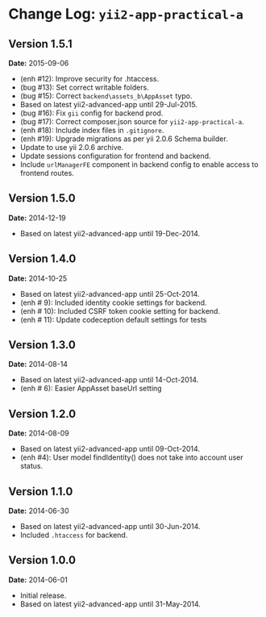 Change Log: `yii2-app-practical-a`
==================================

## Version 1.5.1

**Date:** 2015-09-06

- (enh #12): Improve security for .htaccess.
- (bug #13): Set correct writable folders.
- (bug #15): Correct `backend\assets_b\AppAsset` typo.
- Based on latest yii2-advanced-app until 29-Jul-2015.
- (bug #16): Fix `gii` config for backend prod.
- (bug #17): Correct composer.json source for `yii2-app-practical-a`.
- (enh #18): Include index files in `.gitignore`.
- (enh #19): Upgrade migrations as per yii 2.0.6 Schema builder.
- Update to use yii 2.0.6 archive.
- Update sessions configuration for frontend and backend.
- Include `urlManagerFE` component in backend config to enable access to frontend routes.

## Version 1.5.0

**Date:** 2014-12-19

- Based on latest yii2-advanced-app until 19-Dec-2014.

## Version 1.4.0

**Date:** 2014-10-25

- Based on latest yii2-advanced-app until 25-Oct-2014.
- (enh # 9): Included identity cookie settings for backend.
- (enh # 10): Included CSRF token cookie setting for backend.
- (enh # 11): Update codeception default settings for tests


## Version 1.3.0

**Date:** 2014-08-14

- Based on latest yii2-advanced-app until 14-Oct-2014.
- (enh # 6): Easier AppAsset baseUrl setting

## Version 1.2.0

**Date:** 2014-08-09

- Based on latest yii2-advanced-app until 09-Oct-2014.
- (enh #4): User model findIdentity() does not take into account user status.

## Version 1.1.0

**Date:** 2014-06-30

- Based on latest yii2-advanced-app until 30-Jun-2014.
- Included `.htaccess` for backend.


## Version 1.0.0

**Date:** 2014-06-01

- Initial release. 
- Based on latest yii2-advanced-app until 31-May-2014.

